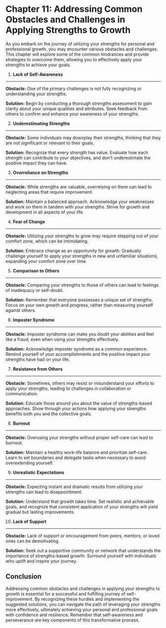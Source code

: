 Chapter 11: Addressing Common Obstacles and Challenges in Applying Strengths to Growth
======================================================================================

As you embark on the journey of utilizing your strengths for personal and professional growth, you may encounter various obstacles and challenges. This chapter will explore some of the common hindrances and provide strategies to overcome them, allowing you to effectively apply your strengths to achieve your goals.

1. **Lack of Self-Awareness**
-----------------------------

**Obstacle:** One of the primary challenges is not fully recognizing or understanding your strengths.

**Solution:** Begin by conducting a thorough strengths assessment to gain clarity about your unique qualities and attributes. Seek feedback from others to confirm and enhance your awareness of your strengths.

2. **Underestimating Strengths**
--------------------------------

**Obstacle:** Some individuals may downplay their strengths, thinking that they are not significant or relevant to their goals.

**Solution:** Recognize that every strength has value. Evaluate how each strength can contribute to your objectives, and don't underestimate the positive impact they can have.

3. **Overreliance on Strengths**
--------------------------------

**Obstacle:** While strengths are valuable, overrelying on them can lead to neglecting areas that require improvement.

**Solution:** Maintain a balanced approach. Acknowledge your weaknesses and work on them in tandem with your strengths. Strive for growth and development in all aspects of your life.

4. **Fear of Change**
---------------------

**Obstacle:** Utilizing your strengths to grow may require stepping out of your comfort zone, which can be intimidating.

**Solution:** Embrace change as an opportunity for growth. Gradually challenge yourself to apply your strengths in new and unfamiliar situations, expanding your comfort zone over time.

5. **Comparison to Others**
---------------------------

**Obstacle:** Comparing your strengths to those of others can lead to feelings of inadequacy or self-doubt.

**Solution:** Remember that everyone possesses a unique set of strengths. Focus on your own growth and progress, rather than measuring yourself against others.

6. **Imposter Syndrome**
------------------------

**Obstacle:** Imposter syndrome can make you doubt your abilities and feel like a fraud, even when using your strengths effectively.

**Solution:** Acknowledge imposter syndrome as a common experience. Remind yourself of your accomplishments and the positive impact your strengths have had on your life.

7. **Resistance from Others**
-----------------------------

**Obstacle:** Sometimes, others may resist or misunderstand your efforts to apply your strengths, leading to challenges in collaboration or communication.

**Solution:** Educate those around you about the value of strengths-based approaches. Show through your actions how applying your strengths benefits both you and the collective goals.

8. **Burnout**
--------------

**Obstacle:** Overusing your strengths without proper self-care can lead to burnout.

**Solution:** Maintain a healthy work-life balance and prioritize self-care. Learn to set boundaries and delegate tasks when necessary to avoid overextending yourself.

9. **Unrealistic Expectations**
-------------------------------

**Obstacle:** Expecting instant and dramatic results from utilizing your strengths can lead to disappointment.

**Solution:** Understand that growth takes time. Set realistic and achievable goals, and recognize that consistent application of your strengths will yield gradual but lasting improvements.

10. **Lack of Support**
-----------------------

**Obstacle:** Lack of support or encouragement from peers, mentors, or loved ones can be demotivating.

**Solution:** Seek out a supportive community or network that understands the importance of strengths-based growth. Surround yourself with individuals who uplift and inspire your journey.

Conclusion
----------

Addressing common obstacles and challenges in applying your strengths to growth is essential for a successful and fulfilling journey of self-improvement. By recognizing these hurdles and implementing the suggested solutions, you can navigate the path of leveraging your strengths more effectively, ultimately achieving your personal and professional goals with confidence and resilience. Remember that self-awareness and perseverance are key components of this transformative process.
